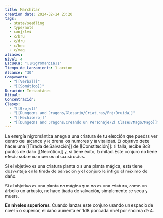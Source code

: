 ```yaml
---
title: Marchitar
creation date: 2024-02-14 23:20
tags:
  - state/seedling
  - type/note
  - conj/lv4
  - c/bru
  - c/dru
  - c/hec
  - c/mag
aliases: 
Nivel: 4
Escuela: "[[Nigromancia]]"
Tiempo_de_Lanzamiento: 1 accion
Alcance: "30"
Componente:
  - "[[Verbal]]"
  - "[[Somático]]"
Duración: Instantáneo
Ritual: 
Concentración: 
Clases:
  - "[[Brujo]]"
  - "[[Dungeons and Dragons/Glosario/Criaturas/Pnj/Druida]]"
  - "[[Hechicero]]"
  - "[[Dungeons and Dragons/Creando un Personaje/2) Clases/Mago/Mago]]"
---
```

La energía nigromántica anega a una criatura de tu elección que puedas ver dentro del alcance y le drena los humores y la vitalidad. El objetivo debe hacer una [[Tirada de Salvación]] de [[Constitución]]: si falla, recibe 8d8 puntos de daño [[Necrótico]] y, si tiene éxito, la mitad. Este conjuro no tiene efecto sobre no muertos ni constructos.

Si el objetivo es una criatura planta o a una planta mágica, esta tiene desventaja en la tirada de salvación y el conjuro le inflige el máximo de daño.

Si el objetivo es una planta no mágica que no es una criatura, como un árbol o un arbusto, no hace tirada de salvación, simplemente se seca y muere.

**En niveles superiores.** Cuando lanzas este conjuro usando un espacio de nivel 5 o superior, el daño aumenta en 1d8 por cada nivel por encima de 4.
